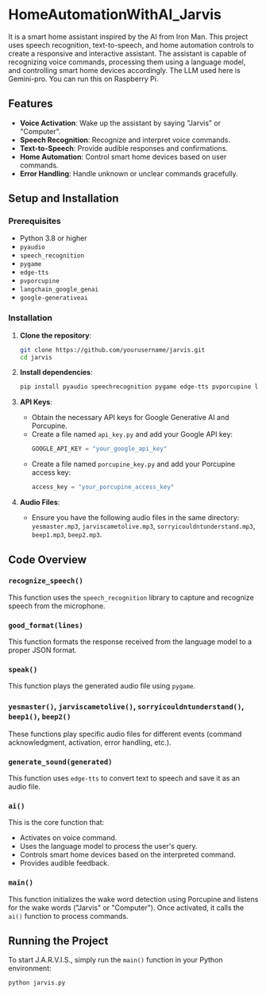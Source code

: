 # HomeAutomationWithAI_Jarvis

It is a smart home assistant inspired by the AI from Iron Man. This project uses speech recognition, text-to-speech, and home automation controls to create a responsive and interactive assistant. The assistant is capable of recognizing voice commands, processing them using a language model, and controlling smart home devices accordingly. The LLM used here is Gemini-pro. You can run this on Raspberry Pi.

## Features

- **Voice Activation**: Wake up the assistant by saying "Jarvis" or "Computer".
- **Speech Recognition**: Recognize and interpret voice commands.
- **Text-to-Speech**: Provide audible responses and confirmations.
- **Home Automation**: Control smart home devices based on user commands.
- **Error Handling**: Handle unknown or unclear commands gracefully.

## Setup and Installation

### Prerequisites

- Python 3.8 or higher
- `pyaudio`
- `speech_recognition`
- `pygame`
- `edge-tts`
- `pvporcupine`
- `langchain_google_genai`
- `google-generativeai`

### Installation

1. **Clone the repository**:
    ```sh
    git clone https://github.com/yourusername/jarvis.git
    cd jarvis
    ```

2. **Install dependencies**:
    ```sh
    pip install pyaudio speechrecognition pygame edge-tts pvporcupine langchain_google_genai google-generativeai
    ```

3. **API Keys**:
    - Obtain the necessary API keys for Google Generative AI and Porcupine.
    - Create a file named `api_key.py` and add your Google API key:
        ```python
        GOOGLE_API_KEY = "your_google_api_key"
        ```
    - Create a file named `porcupine_key.py` and add your Porcupine access key:
        ```python
        access_key = "your_porcupine_access_key"
        ```

4. **Audio Files**:
    - Ensure you have the following audio files in the same directory: `yesmaster.mp3`, `jarviscametolive.mp3`, `sorryicouldntunderstand.mp3`, `beep1.mp3`, `beep2.mp3`.

## Code Overview

### `recognize_speech()`

This function uses the `speech_recognition` library to capture and recognize speech from the microphone.

### `good_format(lines)`

This function formats the response received from the language model to a proper JSON format.

### `speak()`

This function plays the generated audio file using `pygame`.

### `yesmaster()`, `jarviscametolive()`, `sorryicouldntunderstand()`, `beep1()`, `beep2()`

These functions play specific audio files for different events (command acknowledgment, activation, error handling, etc.).

### `generate_sound(generated)`

This function uses `edge-tts` to convert text to speech and save it as an audio file.

### `ai()`

This is the core function that:
- Activates on voice command.
- Uses the language model to process the user's query.
- Controls smart home devices based on the interpreted command.
- Provides audible feedback.

### `main()`

This function initializes the wake word detection using Porcupine and listens for the wake words ("Jarvis" or "Computer"). Once activated, it calls the `ai()` function to process commands.

## Running the Project

To start J.A.R.V.I.S., simply run the `main()` function in your Python environment:

```sh
python jarvis.py
